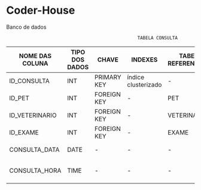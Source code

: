 # Coder-House
Banco de dados

                                                     TABELA CONSULTA 

| NOME DAS COLUNA  | TIPO DOS DADOS | CHAVE | INDEXES | TABELA REFERENCIADA | DESCRIÇÃO | 
| ------------- | ------------- | ------------- | ------------- | ------------- | ------------- |
|  ID_CONSULTA | INT | PRIMARY KEY | índice clusterizado | - | ID da consulta
|  ID_PET | INT  |  FOREIGN KEY | - | PET | ID do pet  |
|  ID_VETERINARIO | INT  |  FOREIGN KEY | - | VETERINARIO | ID do veterinario |
|  ID_EXAME | INT  |  FOREIGN KEY | - | EXAME | ID do exame |
|  CONSULTA_DATA | DATE  |  - | - | - | DATE DA CONSULTA |
|  CONSULTA_HORA | TIME  |  - | -  | - | HORÁRIO DA CONSULTA  |
